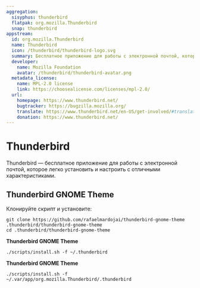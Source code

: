 ```yaml
---
aggregation:
  sisyphus: thunderbird
  flatpak: org.mozilla.Thunderbird
  snap: thunderbird
appstream:
  id: org.mozilla.Thunderbird
  name: Thunderbird
  icon: /thunderbird/thunderbird-logo.svg
  summary: Бесплатное приложение для работы с электронной почтой, которое легко установить и настроить с отличными характеристиками.
  developer:
    name: Mozilla Foundation
    avatar: /thunderbird/thunderbird-avatar.png
  metadata_license:
    name: MPL-2.0 license
    link: https://choosealicense.com/licenses/mpl-2.0/
  url:
    homepage: https://www.thunderbird.net/
    bugtracker: https://bugzilla.mozilla.org/
    translate: https://www.thunderbird.net/en-US/get-involved/#translation
    donation: https://www.thunderbird.net/
---
```


# Thunderbird

Thunderbird — бесплатное приложение для работы с электронной почтой, которое легко установить и настроить с отличными характеристиками.

<!--@include: @apps/_parts/install/content-repo.md-->
<!--@include: @apps/_parts/install/content-flatpak.md-->
<!--@include: @apps/_parts/install/content-snap.md-->

## Thunderbird GNOME Theme

Клонируйте скрипт и установите:

```shell
git clone https://github.com/rafaelmardojai/thunderbird-gnome-theme .thunderbird/thunderbird-gnome-theme
cd .thunderbird/thunderbird-gnome-theme
```

**Thunderbird GNOME Theme <Badge type="warning" text="Sisyphus" />**

```shell
./scripts/install.sh -f ~/.thunderbird
```

**Thunderbird GNOME Theme <Badge type="tip" text="Flatpak" />**

```shell
./scripts/install.sh -f ~/.var/app/org.mozilla.Thunderbird/.thunderbird
```
